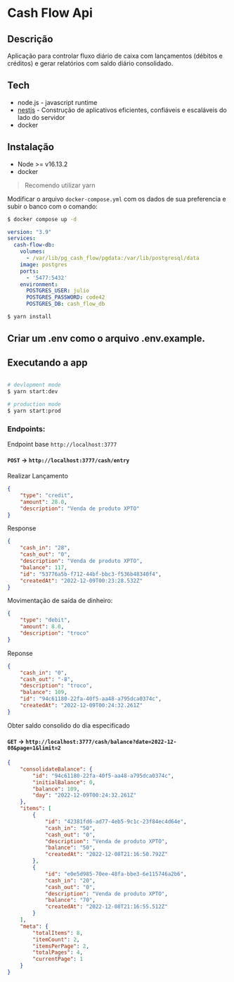# Cash Flow Api

## Descrição

Aplicação para controlar fluxo diário de caixa com lançamentos (débitos e créditos) e
gerar relatórios com saldo diário consolidado.

## Tech

- node.js - javascript runtime
- [nestjs](https://nestjs.com/) - Construção de aplicativos eficientes,
  confiáveis e escaláveis do lado do servidor
- docker

## Instalação

- Node >= v16.13.2
- docker

> Recomendo utilizar yarn

Modificar o arquivo `docker-compose.yml` com os dados de sua preferencia e subir
o banco com o comando:

```bash
$ docker compose up -d
```

```yml
version: "3.9"
services: 
  cash-flow-db:
    volumes: 
      - /var/lib/pg_cash_flow/pgdata:/var/lib/postgresql/data
    image: postgres
    ports:
      - '5477:5432'
    environment:
      POSTGRES_USER: julio
      POSTGRES_PASSWORD: code42
      POSTGRES_DB: cash_flow_db
```

```bash
$ yarn install
```

## Criar um .env como o arquivo .env.example.

## Executando a app

```bash

# devlopment mode
$ yarn start:dev

# production mode
$ yarn start:prod
```

### Endpoints:

Endpoint base `http://localhost:3777`

#### `POST` -> `http://localhost:3777/cash/entry`

Realizar Lançamento

```json
{
	"type": "credit",
	"amount": 28.0,
	"description": "Venda de produto XPTO"
}
```

Response

```json
{
	"cash_in": "28",
	"cash_out": "0",
	"description": "Venda de produto XPTO",
	"balance": 117,
	"id": "53776a5b-f712-44bf-bbc3-f536b48340f4",
	"createdAt": "2022-12-09T00:23:28.532Z"
}
```

Movimentação de saída de dinheiro:

```json
{
	"type": "debit",
	"amount": 8.0,
	"description": "troco"
}
```
Reponse

```json
{
	"cash_in": "0",
	"cash_out": "-8",
	"description": "troco",
	"balance": 109,
	"id": "94c61180-22fa-40f5-aa48-a795dca0374c",
	"createdAt": "2022-12-09T00:24:32.261Z"
}
```

Obter saldo consolido do dia especificado

#### `GET` -> `http://localhost:3777/cash/balance?date=2022-12-08&page=1&limit=2`

```json
{
	"consolidateBalance": {
		"id": "94c61180-22fa-40f5-aa48-a795dca0374c",
		"initialBalance": 0,
		"balance": 109,
		"day": "2022-12-09T00:24:32.261Z"
	},
	"items": [
		{
			"id": "42381fd6-ad77-4eb5-9c1c-23f84ec4d64e",
			"cash_in": "50",
			"cash_out": "0",
			"description": "Venda de produto XPTO",
			"balance": "50",
			"createdAt": "2022-12-08T21:16:50.792Z"
		},
		{
			"id": "e0e5d985-70ee-48fa-bbe3-6e115746a2b6",
			"cash_in": "20",
			"cash_out": "0",
			"description": "Venda de produto XPTO",
			"balance": "70",
			"createdAt": "2022-12-08T21:16:55.512Z"
		}
	],
	"meta": {
		"totalItems": 8,
		"itemCount": 2,
		"itemsPerPage": 2,
		"totalPages": 4,
		"currentPage": 1
	}
}
```